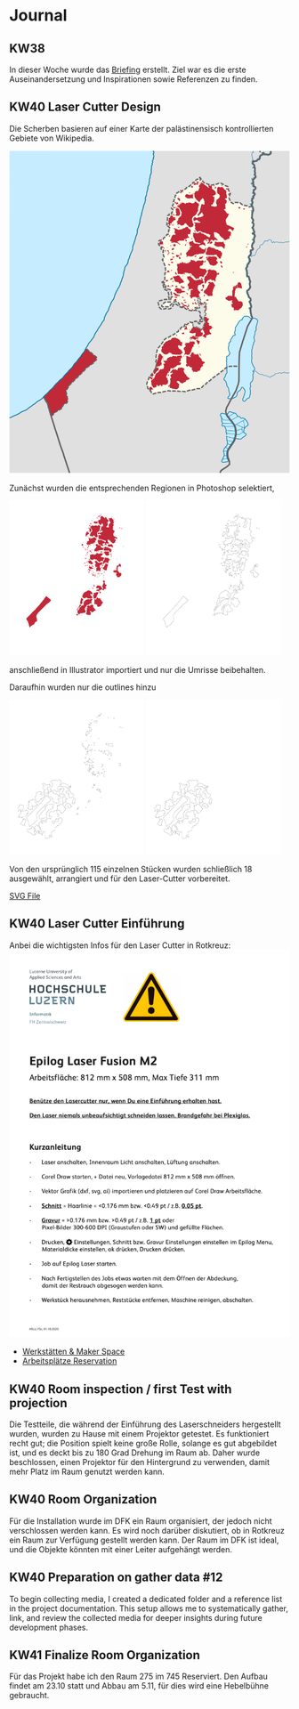 # Journal

## KW38

In dieser Woche wurde das [Briefing](../briefing/) erstellt. Ziel war es die erste Auseinandersetzung und Inspirationen sowie Referenzen zu finden.

## KW40 Laser Cutter Design

Die Scherben basieren auf einer Karte der palästinensisch kontrollierten Gebiete von Wikipedia.

![Palestinian controlled areas](../assets/images/laser/1.jpg)

Zunächst wurden die entsprechenden Regionen in Photoshop selektiert,

<img src="../assets/images/laser/2.jpg" width="48%"/>
<img src="../assets/images/laser/3.jpg" width="48%"/>

anschließend in Illustrator importiert und nur die Umrisse beibehalten.

Daraufhin wurden nur die outlines hinzu

<img src="../assets/images/laser/4.jpg" width="48%"/>
<img src="../assets/images/laser/5.jpg" width="48%"/>

Von den ursprünglich 115 einzelnen Stücken wurden schließlich 18 ausgewählt, arrangiert und für den Laser-Cutter vorbereitet.

[SVG File](../assets/images/laser/final.svg)

## KW40 Laser Cutter Einführung

Anbei die wichtigsten Infos für den Laser Cutter in Rotkreuz:
![Epilog Laser Fusion M2](../assets/images/laser/6.png)

- [Werkstätten & Maker Space ](https://mycampus.hslu.ch/de-ch/info-i/infos-und-dokumente/werkstatt/)
- [Arbeitsplätze Reservation](https://mycampus.hslu.ch/de-ch/raum-i/arbeitsplaetze/)

## KW40 Room inspection / first Test with projection

Die Testteile, die während der Einführung des Laserschneiders hergestellt wurden, wurden zu Hause mit einem Projektor getestet. Es funktioniert recht gut; die Position spielt keine große Rolle, solange es gut abgebildet ist, und es deckt bis zu 180 Grad Drehung im Raum ab. Daher wurde beschlossen, einen Projektor für den Hintergrund zu verwenden, damit mehr Platz im Raum genutzt werden kann.

## KW40 Room Organization

Für die Installation wurde im DFK ein Raum organisiert, der jedoch nicht verschlossen werden kann. Es wird noch darüber diskutiert, ob in Rotkreuz ein Raum zur Verfügung gestellt werden kann. Der Raum im DFK ist ideal, und die Objekte könnten mit einer Leiter aufgehängt werden.

## KW40 Preparation on gather data #12

To begin collecting media, I created a dedicated folder and a reference list in the project documentation. This setup allows me to systematically gather, link, and review the collected media for deeper insights during future development phases.

## KW41 Finalize Room Organization

Für das Projekt habe ich den Raum 275 im 745 Reserviert. Den Aufbau findet am 23.10 statt und Abbau am 5.11, für dies wird eine Hebelbühne gebraucht.
